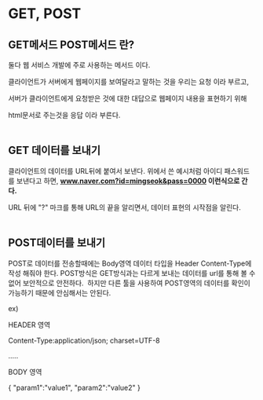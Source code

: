 # GET, POST

## GET메서드 POST메서드 란?

둘다 웹 서비스 개발에 주로 사용하는 메서드 이다.

클라이언트가 서버에게 웹페이지를 보여달라고 말하는 것을 우리는 요청 이라 부르고, 

서버가 클라이언트에게 요청받은 것에 대한 대답으로 웹페이지 내용을 표현하기 위해

html문서로 주는것을 응답 이라 부른다.
<br/><br/>
## **GET 데이터를 보내기**

클라이언트의 데이터를 URL뒤에 붙여서 보낸다. 위에서 쓴 예시처럼 아이디 패스워드를 보낸다고 하면, **www.naver.com?id=mingseok&pass=0000 이런식으로 간다.**

URL 뒤에 "?" 마크를 통해 URL의 끝을 알리면서, 데이터 표현의 시작점을 알린다.
<br/><br/>
## POST**데이터를 보내기**

POST로 데이터를 전송할때에는 Body영역 데이터 타입을 Header Content-Type에 작성 해줘야 한다. POST방식은 GET방식과는 다르게 보내는 데이터를 url를 통해 볼 수 없어 보안적으로 안전하다. 
하지만 다른 툴을 사용하여 POST영역의 데이터를 확인이 가능하기 때문에 안심해서는 안된다.

ex)

HEADER 영역

Content-Type:application/json; charset=UTF-8

.....

BODY 영역

{
	"param1":"value1",
	"param2":"value2"
}